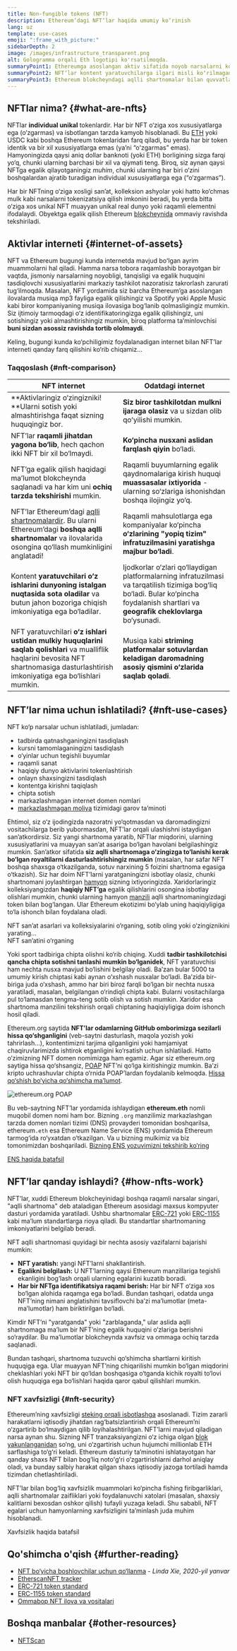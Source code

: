 ```yaml
---
title: Non-fungible tokens (NFT)
description: Ethereumʼdagi NFTʼlar haqida umumiy ko‘rinish
lang: uz
template: use-cases
emoji: ":frame_with_picture:"
sidebarDepth: 2
image: /images/infrastructure_transparent.png
alt: Gologramma orqali Eth logotipi ko'rsatilmoqda.
summaryPoint1: Ethereumga asoslangan aktiv sifatida noyob narsalarni koʻrsatish usuli.
summaryPoint2: NFTʼlar kontent yaratuvchilarga ilgari misli koʻrilmagan darajada ko‘proq imkoniyat va kuch bermoqda.
summaryPoint3: Ethereum blokcheyndagi aqlli shartnomalar bilan quvvatlantirilgan.
---
```


## NFTlar nima? {#what-are-nfts}

NFTlar **individual unikal** tokenlardir. Har bir NFT o‘ziga xos xususiyatlarga ega (o‘zgarmas) va isbotlangan tarzda kamyob hisoblanadi. Bu [ETH](/glossary/#ether) yoki USDC kabi boshqa Ethereum tokenlaridan farq qiladi, bu yerda har bir token identik va bir xil xususiyatlarga emas (yaʼni “oʻzgarmas” emas). Hamyoningizda qaysi aniq dollar banknoti (yoki ETH) borligining sizga farqi yo‘q, chunki ularning barchasi bir xil va qiymati teng. Biroq, siz aynan qaysi NFTga egalik qilayotganingiz _muhim_, chunki ularning har biri o‘zini boshqalardan ajratib turadigan individual xususiyatlarga ega (“o‘zgarmas”).

Har bir NFTning o‘ziga xosligi san’at, kolleksion ashyolar yoki hatto ko‘chmas mulk kabi narsalarni tokenizatsiya qilish imkonini beradi, bu yerda bitta o‘ziga xos unikal NFT muayyan unikal real dunyo yoki raqamli elementni ifodalaydi. Obyektga egalik qilish Ethereum [blokcheynida](/glossary/#blockchain) ommaviy ravishda tekshiriladi.

<YouTube id="Xdkkux6OxfM" />

## Aktivlar interneti {#internet-of-assets}

NFT va Ethereum bugungi kunda internetda mavjud boʻlgan ayrim muammolarni hal qiladi. Hamma narsa tobora raqamlashib borayotgan bir vaqtda, jismoniy narsalarning noyobligi, tanqisligi va egalik huquqini tasdiqlovchi xususiyatlarini markaziy tashkilot nazoratisiz takrorlash zarurati tug‘ilmoqda. Masalan, NFT yordamida siz barcha Ethereumʼga asoslangan ilovalarda musiqa mp3 fayliga egalik qilishingiz va Spotify yoki Apple Music kabi biror kompaniyaning musiqa ilovasiga bog‘lanib qolmasligingiz mumkin. Siz ijtimoiy tarmoqdagi o‘z identifikatoringizga egalik qilishingiz, uni sotishingiz yoki almashtirishingiz mumkin, biroq platforma ta’minlovchisi **buni sizdan asossiz ravishda tortib ololmaydi**.

Keling, bugungi kunda ko‘pchiligimiz foydalanadigan internet bilan NFTʼlar interneti qanday farq qilishini ko‘rib chiqamiz...

### Taqqoslash {#nft-comparison}

| NFT internet                                                                                                                                                                             | Odatdagi internet                                                                                                                                                                        |
| ---------------------------------------------------------------------------------------------------------------------------------------------------------------------------------------- | ---------------------------------------------------------------------------------------------------------------------------------------------------------------------------------------- |
| **Aktivlaringiz o‘zingizniki! **Ularni sotish yoki almashtirishga faqat sizning huquqingiz bor.                                                                                          | **Siz biror tashkilotdan mulkni ijaraga olasiz** va u sizdan olib qoʻyilishi mumkin.                                                                                                     |
| NFTʼlar **raqamli jihatdan yagona bo‘lib**, hech qachon ikki NFT bir xil bo‘lmaydi.                                                                                                      | **Ko‘pincha nusxani aslidan farqlash qiyin** bo‘ladi.                                                                                                                                    |
| NFTʼga egalik qilish haqidagi ma’lumot blokcheynda saqlanadi va har kim uni **ochiq tarzda tekshirishi** mumkin.                                                                         | Raqamli buyumlarning egalik qaydnomalariga kirish huquqi **muassasalar ixtiyorida** - ularning so‘zlariga ishonishdan boshqa ilojingiz yo‘q.                                             |
| NFTʼlar Ethereumʼdagi [aqlli shartnomalardir](/glossary/#smart-contract). Bu ularni Ethereumʼdagi **boshqa aqlli shartnomalar** va ilovalarida osongina qo‘llash mumkinligini anglatadi! | Raqamli mahsulotlarga ega kompaniyalar ko‘pincha **o‘zlarining "yopiq tizim" infratuzilmasini yaratishga majbur bo‘ladi**.                                                               |
| Kontent **yaratuvchilari o‘z ishlarini dunyoning istalgan nuqtasida sota oladilar** va butun jahon bozoriga chiqish imkoniyatiga ega bo‘ladilar.                                         | Ijodkorlar o‘zlari qo‘llaydigan platformalarning infratuzilmasi va tarqatilish tizimiga bog‘liq bo‘ladi. Bular ko‘pincha foydalanish shartlari va **geografik cheklovlarga** bo‘ysunadi. |
| NFT yaratuvchilari **o‘z ishlari ustidan mulkiy huquqlarini saqlab qolishlari** va mualliflik haqlarini bevosita NFT shartnomasiga dasturlashtirish imkoniyatiga ega bo‘lishlari mumkin. | Musiqa kabi **striming platformalar sotuvlardan keladigan daromadning asosiy qismini o‘zlarida saqlab qoladi**.                                                                          |

## NFTʼlar nima uchun ishlatiladi? {#nft-use-cases}

NFT ko‘p narsalar uchun ishlatiladi, jumladan:

- tadbirda qatnashganingizni tasdiqlash
- kursni tamomlaganingizni tasdiqlash
- o‘yinlar uchun tegishli buyumlar
- raqamli sanat
- haqiqiy dunyo aktivlarini tokenlashtirish
- onlayn shaxsingizni tasdiqlash
- kontentga kirishni taqiqlash
- chipta sotish
- markazlashmagan internet domen nomlari
- [markazlashmagan moliya](/glossary/#defi) tizimidagi garov ta’minoti

Ehtimol, siz o‘z ijodingizda nazoratni yo‘qotmasdan va daromadingizni vositachilarga berib yubormasdan, NFTʼlar orqali ulashishni istaydigan san’atkordirsiz. Siz yangi shartnoma yaratib, NFTlar miqdorini, ularning xususiyatlarini va muayyan san’at asariga bo‘lgan havolani belgilashingiz mumkin. Sanʼatkor sifatida **siz aqlli shartnomaga o‘zingizga to‘lanishi kerak bo‘lgan royaltilarni dasturlashtirishingiz mumkin** (masalan, har safar NFT boshqa shaxsga o‘tkazilganda, sotuv narxining 5 foizini shartnoma egasiga o‘tkazish). Siz har doim NFTʼlarni yaratganingizni isbotlay olasiz, chunki shartnomani joylashtirgan [hamyon](/glossary/#wallet) sizning ixtiyoringizda. Xaridorlaringiz kolleksiyangizdan **haqiqiy NFTʼga** egalik qilishlarini osongina isbotlay olishlari mumkin, chunki ularning hamyon [manzili](/glossary/#address) aqlli shartnomaningizdagi token bilan bog‘langan. Ular Ethereum ekotizimi bo‘ylab uning haqiqiyligiga to‘la ishonch bilan foydalana oladi.

<Alert variant="update" className="mt-8">
<AlertEmoji text=":eyes:"/>
<AlertContent className="justify-between flex-row items-center">
  <div>NFT san’at asarlari va kolleksiyalarini o‘rganing, sotib oling yoki o‘zingiznikini yarating...</div>
  <ButtonLink href="/dapps/?category=collectibles#explore">
    NFT san’atini o‘rganing
  </ButtonLink>
</AlertContent>
</Alert>

Yoki sport tadbiriga chipta olishni ko‘rib chiqing. Xuddi **tadbir tashkilotchisi qancha chipta sotishni tanlashi mumkin bo‘lganidek**, NFT yaratuvchisi ham nechta nusxa mavjud bo‘lishini belgilay oladi. Ba’zan bular 5000 ta umumiy kirish chiptasi kabi aynan o‘xshash nusxalar bo‘ladi. Ba’zida bir-biriga juda o‘xshash, ammo har biri biroz farqli bo‘lgan bir nechta nusxa yaratiladi, masalan, belgilangan o‘rindiqli chipta kabi. Bularni vositachilarga pul to‘lamasdan tengma-teng sotib olish va sotish mumkin. Xaridor esa shartnoma manzilini tekshirish orqali chiptaning haqiqiyligiga doim ishonch hosil qiladi.

Ethereum.org saytida **NFTʼlar odamlarning GitHub omborimizga sezilarli hissa qo‘shganligini** (veb-saytni dasturlash, maqola yozish yoki tahrirlash...), kontentimizni tarjima qilganligini yoki hamjamiyat chaqiruvlarimizda ishtirok etganligini ko‘rsatish uchun ishlatiladi. Hatto o‘zimizning NFT domen nomimizga ham egamiz. Agar siz ethereum.org saytiga hissa qo‘shsangiz, [POAP](/glossary/#poap) NFTʼni qo‘lga kiritishingiz mumkin. Ba’zi kripto uchrashuvlar chipta o‘rnida POAPʼlardan foydalanib kelmoqda. [Hissa qo‘shish bo‘yicha qo‘shimcha ma’lumot](/contributing/#poap).

![ethereum.org POAP](./poap.png)

Bu veb-saytning NFTʼlar yordamida ishlaydigan **ethereum.eth** nomli muqobil domen nomi ham bor. Bizning `.org` manzilimiz markazlashgan tarzda domen nomlari tizimi (DNS) provayderi tomonidan boshqarilsa, ethereum`.eth` esa Ethereum Name Service (ENS) yordamida Ethereum tarmog‘ida ro‘yxatdan o‘tkazilgan. Va u bizning mulkimiz va biz tomonimizdan boshqariladi. [Bizning ENS yozuvimizni tekshirib ko‘ring](https://app.ens.domains/name/ethereum.eth)

[ENS haqida batafsil](https://app.ens.domains)

<Divider />

## NFTʼlar qanday ishlaydi? {#how-nfts-work}

NFTʼlar, xuddi Ethereum blokcheyinidagi boshqa raqamli narsalar singari, "aqlli shartnoma" deb ataladigan Ethereum asosidagi maxsus kompyuter dasturi yordamida yaratiladi. Ushbu shartnomalar [ERC-721](/glossary/#erc-721) yoki [ERC-1155](/glossary/#erc-1155) kabi ma’lum standartlarga rioya qiladi. Bu standartlar shartnomaning imkoniyatlarini belgilab beradi.

NFT aqlli shartnomasi quyidagi bir nechta asosiy vazifalarni bajarishi mumkin:

- **NFT yaratish:** yangi NFTʼlarni shakllantirish.
- **Egalikni belgilash:** U NFTʼlarning qaysi Ethereum manzillariga tegishli ekanligini bog‘lash orqali ularning egalarini kuzatib boradi.
- **Har bir NFTga identifikatsiya raqami berish:** Har bir NFT o‘ziga xos bo‘lgan alohida raqamga ega bo‘ladi. Bundan tashqari, odatda unga NFTʼning nimani anglatishini tavsiflovchi ba’zi ma’lumotlar (meta-ma’lumotlar) ham biriktirilgan bo‘ladi.

Kimdir NFTʼni "yaratganda" yoki "zarblaganda," ular aslida aqlli shartnomaga ma’lum bir NFTʼning egalik huquqini o‘zlariga berishni so‘raydilar. Bu ma’lumotlar blokcheynda xavfsiz va ommaga ochiq tarzda saqlanadi.

Bundan tashqari, shartnoma tuzuvchi qo‘shimcha shartlarni kiritish huquqiga ega. Ular muayyan NFTʼning chiqarilishi mumkin bo‘lgan miqdorini cheklashlari yoki NFT bir qo‘ldan boshqasiga o‘tganda kichik royalti to‘lovi olish huquqiga ega bo‘lishlari haqida qaror qabul qilishlari mumkin.

### NFT xavfsizligi {#nft-security}

Ethereumʼning xavfsizligi [steking orqali isbotlashga](/glossary/#pos) asoslanadi. Tizim zararli harakatlarni iqtisodiy jihatdan rag‘batsizlantirish orqali Ethereumʼni o‘zgartirib bo‘lmaydigan qilib loyihalashtirilgan. NFTʼlarni mavjud qiladigan narsa aynan shu. Sizning NFT tranzaksiyangizni o‘z ichiga olgan [blok](/glossary/#block) [yakunlanganidan](/glossary/#finality) so‘ng, uni o‘zgartirish uchun hujumchi millionlab ETH sarflashiga to‘g‘ri keladi. Ethereum dasturiy ta’minotini ishlatayotgan har qanday shaxs NFT bilan bog‘liq notoʻgʻri o‘zgartirishlarni darhol aniqlay oladi, va bunday salbiy harakat qilgan shaxs iqtisodiy jazoga tortiladi hamda tizimdan chetlashtiriladi.

NFTʼlar bilan bog‘liq xavfsizlik muammolari ko‘pincha fishing firibgarliklari, aqlli shartnomalar zaifliklari yoki foydalanuvchi xatolari (masalan, shaxsiy kalitlarni bexosdan oshkor qilish) tufayli yuzaga keladi. Shu sababli, NFT egalari uchun hamyonlarning xavfsizligini ta’minlash juda muhim hisoblanadi.

<ButtonLink href="/security/">
  Xavfsizlik haqida batafsil
</ButtonLink>

## Qo'shimcha o'qish {#further-reading}

- [NFT bo‘yicha boshlovchilar uchun qo‘llanma](https://linda.mirror.xyz/df649d61efb92c910464a4e74ae213c4cab150b9cbcc4b7fb6090fc77881a95d) - _Linda Xie, 2020-yil yanvar_
- [EtherscanNFT tracker](https://etherscan.io/nft-top-contracts)
- [ERC-721 token standard](/developers/docs/standards/tokens/erc-721/)
- [ERC-1155 token standard](/developers/docs/standards/tokens/erc-1155/)
- [Ommabop NFT ilova va vositalari](https://www.ethereum-ecosystem.com/blockchains/ethereum/nfts)

## Boshqa manbalar {#other-resources}

- [NFTScan](https://nftscan.com/)

<Divider />

<QuizWidget quizKey="nfts" />
